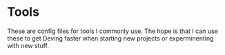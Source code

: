 # Tools

These are config files for tools I commonly use. The hope is that I 
can use these to get Deving faster when starting new projects or experminenting with new stuff.

